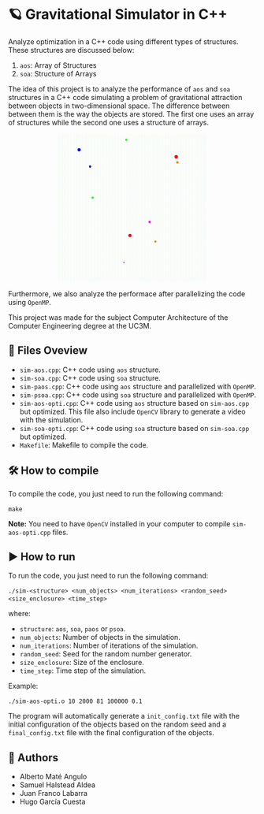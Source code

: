 # 🪐 Gravitational Simulator in C++
Analyze optimization in a C++ code using different types of structures. These structures are discussed below:
1. `aos`: Array of Structures
2. `soa`: Structure of Arrays

The idea of this project is to analyze the performance of `aos` and `soa` structures in a C++ code simulating a problem of gravitational attraction between objects in two-dimensional space. The difference between between them is the way the objects are stored. The first one uses an array of structures while the second one uses a structure of arrays.
<p align="center">
  <img height="300px" src="./images/output_frames.gif">
</p>




Furthermore, we also analyze the performace after parallelizing the code using `OpenMP`.

This project was made for the subject Computer Architecture of the Computer Engineering degree at the UC3M.

## 📁 Files Oveview
* `sim-aos.cpp`: C++ code using `aos` structure.
* `sim-soa.cpp`: C++ code using `soa` structure.
* `sim-paos.cpp`: C++ code using `aos` structure and parallelized with `OpenMP`.
* `sim-psoa.cpp`: C++ code using `soa` structure and parallelized with `OpenMP`.
* `sim-aos-opti.cpp`: C++ code using `aos` structure based on `sim-aos.cpp` but optimized. This file also include `OpenCV` library to generate a video with the simulation.
* `sim-soa-opti.cpp`: C++ code using `soa` structure based on `sim-soa.cpp` but optimized.
* `Makefile`: Makefile to compile the code.

## 🛠️ How to compile
To compile the code, you just need to run the following command:
```
make
```
**Note:** You need to have `OpenCV` installed in your computer to compile `sim-aos-opti.cpp` files.

## ▶️ How to run
To run the code, you just need to run the following command:
```
./sim-<structure> <num_objects> <num_iterations> <random_seed> <size_enclosure> <time_step>
```
where:
* `structure`: `aos`, `soa`, `paos` or `psoa`.
* `num_objects`: Number of objects in the simulation.
* `num_iterations`: Number of iterations of the simulation.
* `random_seed`: Seed for the random number generator.
* `size_enclosure`: Size of the enclosure.
* `time_step`: Time step of the simulation.

Example:
```
./sim-aos-opti.o 10 2000 81 100000 0.1
```

The program will automatically generate a `init_config.txt` file with the initial configuration of the objects based on the random seed and a `final_config.txt` file with the final configuration of the objects.


## 👥 Authors
* Alberto Maté Angulo
* Samuel Halstead Aldea
* Juan Franco Labarra
* Hugo García Cuesta
